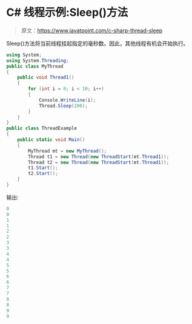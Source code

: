 # C# 线程示例:Sleep()方法

> 原文：<https://www.javatpoint.com/c-sharp-thread-sleep>

Sleep()方法将当前线程挂起指定的毫秒数。因此，其他线程有机会开始执行。

```cs
using System;
using System.Threading;
public class MyThread
{
    public void Thread1()
    {
        for (int i = 0; i < 10; i++)
        {
            Console.WriteLine(i);
            Thread.Sleep(200);
        }
    }
}
public class ThreadExample
{
    public static void Main()
    {
        MyThread mt = new MyThread();
        Thread t1 = new Thread(new ThreadStart(mt.Thread1));
        Thread t2 = new Thread(new ThreadStart(mt.Thread1));
        t1.Start();
        t2.Start();
    }
}

```

输出:

```cs
0
0
1
1
2
2
3
3
4
4
5
5
6
6
7
7
8
8
9
9

```